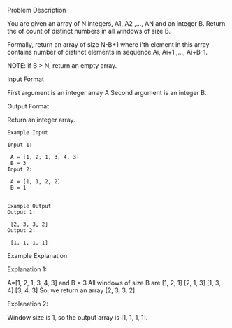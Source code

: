 Problem Description

You are given an array of N integers, A1, A2 ,..., AN and an integer B. Return the of count of distinct numbers in all windows of size B.

Formally, return an array of size N-B+1 where i'th element in this array contains number of distinct elements in sequence Ai, Ai+1 ,..., Ai+B-1.

NOTE: if B > N, return an empty array.



Input Format

First argument is an integer array A
Second argument is an integer B.



Output Format

Return an integer array.



    Example Input

    Input 1:
    
     A = [1, 2, 1, 3, 4, 3]
     B = 3
    Input 2:
    
     A = [1, 1, 2, 2]
     B = 1
    
    
    Example Output
    Output 1:
    
     [2, 3, 3, 2]
    Output 2:
    
     [1, 1, 1, 1]


Example Explanation

Explanation 1:

 A=[1, 2, 1, 3, 4, 3] and B = 3
 All windows of size B are
 [1, 2, 1]
 [2, 1, 3]
 [1, 3, 4]
 [3, 4, 3]
 So, we return an array [2, 3, 3, 2].

Explanation 2:


 Window size is 1, so the output array is [1, 1, 1, 1].
